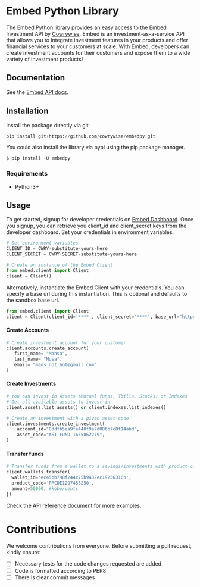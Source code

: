 # Embed Python Library

The Embed Python library provides an easy access to the Embed Investment API by [Cowrywise](https://cowrywise.com/embed). Embed is an investment-as-a-service API that allows you to integrate investment features in your products and offer financial services to your customers at scale. With Embed, developers can create investment accounts for their customers and expose them to a wide variety of investment products!

## Documentation

See the [Embed API docs](https://developers.cowrywise.com).

## Installation

Install the package directly via git

```python
pip install git+https://github.com/cowrywise/embedpy.git
```

You could also install the library via pypi using the pip package manager.

```python
$ pip install -U embedpy
```

### Requirements

- Python3+

## Usage

To get started, signup for developer credentials on [Embed Dashboard](https://embed.cowrywise.com). Once you signup, you can retrieve
you client_id and client_secret keys from the developer dashboard. Set your credentials in environment variables.

```python
# Set environment variables
CLIENT_ID = CWRY-substitute-yours-here
CLIENT_SECRET = CWRY-SECRET-substitute-yours-here

# Create an instance of the Embed Client
from embed.client import Client
client = Client()
```

Alternatively, instantiate the Embed Client with your credentials. You can specify a base url during this instantiation. This is optional and defaults to the sandbox base url.

```python
from embed.client import Client
client = Client(client_id='****', client_secret='****', base_url="https://***.cowrywise.com")
```

#### Create Accounts

```python
# Create investment account for your customer
client.accounts.create_account(
   first_name= "Mansa",
   last_name= "Musa",
   email= "mans_not_hot@gmail.com"
)
```

#### Create Investments

```python
# You can invest in Assets (Mutual funds, Tbills, Stocks) or Indexes
# Get all available assets to invest in
client.assets.list_assets() or client.indexes.list_indexes()

# Create an investment with a given asset code
client.investments.create_investment(
    account_id="8ddfb5ea9fe440f9a7d086b7c8f14abd",
    asset_code="AST-FUND-1655862279",
)
```

#### Transfer funds

```python
# Transfer funds from a wallet to a savings/investments with product code
client.wallets.transfer(
  wallet_id='ec45bb798f244c75b9432ec19256316b',
  product_code='PRCDE1297453250',
  amount=50000, #kobo/cents
})
```

Check the [API reference](https://developers.cowrywise.com/reference) document for more examples.

# Contributions

We welcome contributions from everyone. Before submitting a pull request, kindly ensure:

- [ ] Necessary tests for the code changes requested are added
- [ ] Code is formatted according to PEP8
- [ ] There is clear commit messages
